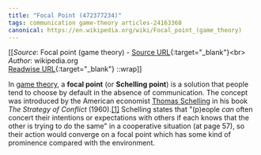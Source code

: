 ```yaml
---
title: "Focal Point (472377234)"
tags: communication game-theory articles-24163368
canonical: https://en.wikipedia.org/wiki/Focal_point_(game_theory)
---
```


[[_Source_: Focal point (game theory) - [Source URL](https://en.wikipedia.org/wiki/Focal_point_(game_theory)){:target="_blank"}<br>
_Author_: wikipedia.org<br>
[Readwise URL](https://readwise.io/open/472377234){:target="_blank"}
::wrap]]

In [game theory](https://en.wikipedia.org/wiki/Game_theory), a **focal point** (or **Schelling point**) is a solution that people tend to choose by default in the absence of communication. The concept was introduced by the American economist [Thomas Schelling](https://en.wikipedia.org/wiki/Thomas_Schelling) in his book *The Strategy of Conflict* (1960).[[1]](https://en.wikipedia.org/wiki/Focal_point_(game_theory)#cite_note-isbn0-674-84031-3-1) Schelling states that "(p)eople *can* often concert their intentions or expectations with others if each knows that the other is trying to do the same" in a cooperative situation (at page 57), so their action would converge on a focal point which has some kind of prominence compared with the environment.
